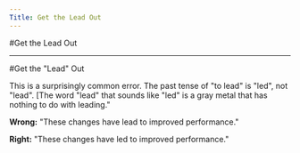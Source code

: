 ```yaml
---
Title: Get the Lead Out
---
```

#Get the Lead Out

---
#Get the "Lead" Out

This is a surprisingly common error. The past tense of "to lead" is "led", not "lead". [The word "lead" that sounds like "led" is a gray metal that has nothing to do with leading."

**Wrong:** "These changes have lead to improved performance."

**Right:** "These changes have led to improved performance."
